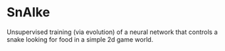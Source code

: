 # SnAIke

Unsupervised training (via evolution) of a neural network that controls a
snake looking for food in a simple 2d game world.